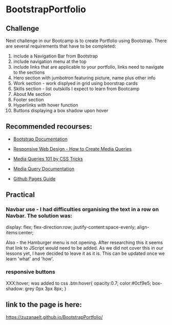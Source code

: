 # BootstrapPortfolio

## Challenge

Next challenge in our Bootcamp is to create Portfolio using Bootstrap.
There are several requirements that have to be completed:
1. include a Navigation Bar from Bootstrap
2. include navigation menu at the top
3. include links that are applicable to your portfolio, links need to navigate to the sections
4. Hero section with jumbotron featuring picture, name  plus other info
5. Work section - work displyed in grid using boorstrap cards
6. Skills section - list outskills I expect to learn from Bootcamp
7. About Me section
8. Footer section
9. Hyperlinks with hover function
10. Buttons displaying a box shadow upon hover

## Recommended recourses:
- [Bootstrap Documentation](https://getbootstrap.com/docs/4.0/getting-started/introduction/)

- [Responsive Web Design - How to Create Media Queries](https://www.youtube.com/watch?v=5xzaGSYd7jM)

- [Media Queries 101 by CSS Tricks](https://css-tricks.com/css-media-queries/)

- [Media Query Documentation](https://www.w3schools.com/css/css_rwd_mediaqueries.asp)

- [Github Pages Guide](https://pages.github.com/)

## Practical

### Navbar use - I had difficulties organising the text in a row on Navbar. The solution was:
 display: flex;
 flex-direction:row;
 jsutify-content:space-evenly;
 align-items:center;

 Also - the Hamburger menu is not opening. After researching this it seems that link to JScript would need to be added. As we did not cover this in our lessons yet, I have decided to leave it as it is. This can be updated once we learn  'what' and 'how'.

### responsive buttons
 XXX:hover; was added to css
        .btn:hover{
        opacity:0.7;
        color:#0cf9e5;
        box-shadow: grey 0px 3px 8px;
        }

## link to the page is here:
https://zuzanaelt.github.io/BootstrapPortfolio/
